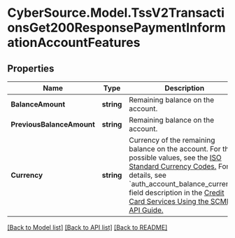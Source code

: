 # CyberSource.Model.TssV2TransactionsGet200ResponsePaymentInformationAccountFeatures
## Properties

Name | Type | Description | Notes
------------ | ------------- | ------------- | -------------
**BalanceAmount** | **string** | Remaining balance on the account.  | [optional] 
**PreviousBalanceAmount** | **string** | Remaining balance on the account.  | [optional] 
**Currency** | **string** | Currency of the remaining balance on the account. For the possible values, see the [ISO Standard Currency Codes.](http://apps.cybersource.com/library/documentation/sbc/quickref/currencies.pdf)  For details, see &#x60;auth_account_balance_currency&#x60; field description in the [Credit Card Services Using the SCMP API Guide.](https://apps.cybersource.com/library/documentation/dev_guides/CC_Svcs_SCMP_API/html/)  | [optional] 

[[Back to Model list]](../README.md#documentation-for-models) [[Back to API list]](../README.md#documentation-for-api-endpoints) [[Back to README]](../README.md)

